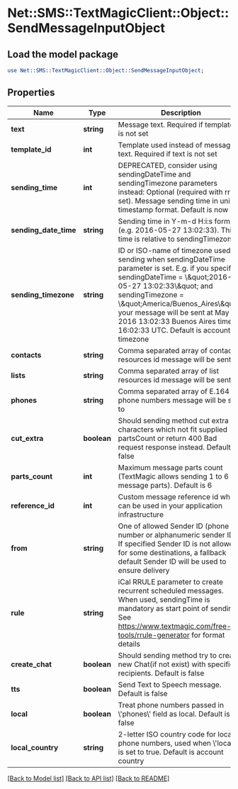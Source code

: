 # Net::SMS::TextMagicClient::Object::SendMessageInputObject

## Load the model package
```perl
use Net::SMS::TextMagicClient::Object::SendMessageInputObject;
```

## Properties
Name | Type | Description | Notes
------------ | ------------- | ------------- | -------------
**text** | **string** | Message text. Required if template_id is not set | [optional] 
**template_id** | **int** | Template used instead of message text. Required if text is not set | [optional] 
**sending_time** | **int** | DEPRECATED, consider using sendingDateTime and sendingTimezone parameters instead: Optional (required with rrule set). Message sending time in unix timestamp format. Default is now | [optional] 
**sending_date_time** | **string** | Sending time in Y-m-d H:i:s format (e.g. 2016-05-27 13:02:33). This time is relative to sendingTimezone | [optional] 
**sending_timezone** | **string** | ID or ISO-name of timezone used for sending when sendingDateTime parameter is set. E.g. if you specify sendingDateTime &#x3D; \\\&quot;2016-05-27 13:02:33\\\&quot; and sendingTimezone &#x3D; \\\&quot;America/Buenos_Aires\\\&quot;, your message will be sent at May 27, 2016 13:02:33 Buenos Aires time, or 16:02:33 UTC. Default is account timezone | [optional] 
**contacts** | **string** | Comma separated array of contact resources id message will be sent to | [optional] 
**lists** | **string** | Comma separated array of list resources id message will be sent to | [optional] 
**phones** | **string** | Comma separated array of E.164 phone numbers message will be sent to | [optional] 
**cut_extra** | **boolean** | Should sending method cut extra characters which not fit supplied partsCount or return 400 Bad request response instead. Default is false | [optional] 
**parts_count** | **int** | Maximum message parts count (TextMagic allows sending 1 to 6 message parts). Default is 6 | [optional] 
**reference_id** | **int** | Custom message reference id which can be used in your application infrastructure | [optional] 
**from** | **string** | One of allowed Sender ID (phone number or alphanumeric sender ID). If specified Sender ID is not allowed for some destinations, a fallback default Sender ID will be used to ensure delivery | [optional] 
**rule** | **string** | iCal RRULE parameter to create recurrent scheduled messages. When used, sendingTime is mandatory as start point of sending. See https://www.textmagic.com/free-tools/rrule-generator for format details | [optional] 
**create_chat** | **boolean** | Should sending method try to create new Chat(if not exist) with specified recipients. Default is false | [optional] 
**tts** | **boolean** | Send Text to Speech message. Default is false | [optional] 
**local** | **boolean** | Treat phone numbers passed in \\&#39;phones\\&#39; field as local. Default is false | [optional] 
**local_country** | **string** | 2-letter ISO country code for local phone numbers, used when \\&#39;local\\&#39; is set to true. Default is account country | [optional] 

[[Back to Model list]](../README.md#documentation-for-models) [[Back to API list]](../README.md#documentation-for-api-endpoints) [[Back to README]](../README.md)



